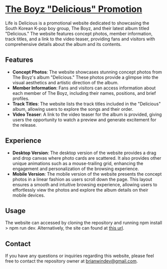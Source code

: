 # [The Boyz "Delicious" Promotion](https://lifeisdelicious.netlify.app/)

Life is Delicious is a promotional website dedicated to showcasing the South Korean K-pop boy group, The Boyz, and their latest album titled "Delicious." The website features concept photos, member information, track titles, and a link to the video teaser, providing fans and visitors with comprehensive details about the album and its contents.

## Features
* **Concept Photos**: The website showcases stunning concept photos from The Boyz's album "Delicious." These photos provide a glimpse into the visual aesthetics and artistic direction of the album.
* **Member Information**: Fans and visitors can access information about each member of The Boyz, including their names, positions, and brief profiles.
* **Track Titles**: The website lists the track titles included in the "Delicious" album, allowing users to explore the songs and their order.
* **Video Teaser**: A link to the video teaser for the album is provided, giving users the opportunity to watch a preview and generate excitement for the release.

## Experience
* **Desktop Version**: The desktop version of the website provides a drag and drop canvas where photo cards are scattered. It also provides other unique animations such as a mouse-trailing grid, enhancing the engagement and personalization of the browsing experience.
* **Mobile Version**: The mobile version of the website presents the concept photos in a linear fashion as users scroll down the page. This layout ensures a smooth and intuitive browsing experience, allowing users to effortlessly view the photos and explore the album details on their mobile devices.

## Usage
The website can accessed by cloning the repository and running npm install > npm run dev. Alternatively, the site can found at [this url](https://lifeisdelicious.netlify.app/).

## Contact
If you have any questions or inquiries regarding this website, please feel free to contact the repository owner at brianwindev@gmail.com.
